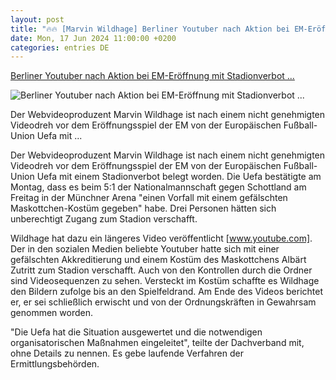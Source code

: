 ```yaml
---
layout: post
title: "🔥🔥 [Marvin Wildhage] Berliner Youtuber nach Aktion bei EM-Eröffnung mit Stadionverbot ..."
date: Mon, 17 Jun 2024 11:00:00 +0200
categories: entries DE
---
```

[Berliner Youtuber nach Aktion bei EM-Eröffnung mit Stadionverbot ...](https://www.rbb24.de/sport/beitrag/2024/06/berlin-youtuber-marvin-wildhage-em-eroeffnung-stadionverbot-uefa.html)

![Berliner Youtuber nach Aktion bei EM-Eröffnung mit Stadionverbot ...](https://www.rbb24.de/content/dam/rbb/rbb/rbb24/2024/2024_06/dpa-account/Marvin-Wildhage.jpg.jpg/size=708x398.jpg)

Der Webvideoproduzent Marvin Wildhage ist nach einem nicht genehmigten Videodreh vor dem Eröffnungsspiel der EM von der Europäischen Fußball-Union Uefa mit ...

Der Webvideoproduzent Marvin Wildhage ist nach einem nicht genehmigten Videodreh vor dem Eröffnungsspiel der EM von der Europäischen Fußball-Union Uefa mit einem Stadionverbot belegt worden. Die Uefa bestätigte am Montag, dass es beim 5:1 der Nationalmannschaft gegen Schottland am Freitag in der Münchner Arena "einen Vorfall mit einem gefälschten Maskottchen-Kostüm gegeben" habe. Drei Personen hätten sich unberechtigt Zugang zum Stadion verschafft.

Wildhage hat dazu ein längeres Video veröffentlicht [www.youtube.com]. Der in den sozialen Medien beliebte Youtuber hatte sich mit einer gefälschten Akkreditierung und einem Kostüm des Maskottchens Albärt Zutritt zum Stadion verschafft. Auch von den Kontrollen durch die Ordner sind Videosequenzen zu sehen. Versteckt im Kostüm schaffte es Wildhage den Bildern zufolge bis an den Spielfeldrand. Am Ende des Videos berichtet er, er sei schließlich erwischt und von der Ordnungskräften in Gewahrsam genommen worden.

"Die Uefa hat die Situation ausgewertet und die notwendigen organisatorischen Maßnahmen eingeleitet", teilte der Dachverband mit, ohne Details zu nennen. Es gebe laufende Verfahren der Ermittlungsbehörden.

